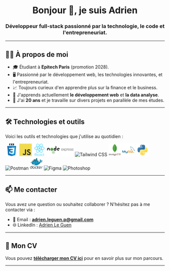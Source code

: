 <h1 align="center">Bonjour 👋, je suis Adrien</h1>
<h3 align="center">Développeur full-stack passionné par la technologie, le code et l'entrepreneuriat.</h3>

---

## 🧑‍💻 À propos de moi
- 🎓 Étudiant à **Epitech Paris** (promotion 2028).
- 🖥️ Passionné par le développement web, les technologies innovantes, et l'entrepreneuriat.
- 📈 Toujours curieux d'en apprendre plus sur la finance et le business.
- 🌱 J'apprends actuellement **le développement web** et **la data analyse**.
- 📅 J'ai **20 ans** et je travaille sur divers projets en parallèle de mes études.

---

## 🛠️ Technologies et outils
Voici les outils et technologies que j'utilise au quotidien :

<p align="left">
  <img src="https://raw.githubusercontent.com/devicons/devicon/master/icons/css3/css3-original-wordmark.svg" alt="CSS3" width="40" height="40" />
  <img src="https://raw.githubusercontent.com/devicons/devicon/master/icons/javascript/javascript-original.svg" alt="JavaScript" width="40" height="40" />
  <img src="https://raw.githubusercontent.com/devicons/devicon/master/icons/react/react-original-wordmark.svg" alt="React" width="40" height="40" />
  <img src="https://raw.githubusercontent.com/devicons/devicon/master/icons/nodejs/nodejs-original-wordmark.svg" alt="Node.js" width="40" height="40" />
  <img src="https://raw.githubusercontent.com/devicons/devicon/master/icons/express/express-original-wordmark.svg" alt="Express.js" width="40" height="40" />
  <img src="https://www.vectorlogo.zone/logos/tailwindcss/tailwindcss-icon.svg" alt="Tailwind CSS" width="40" height="40" />
  <img src="https://raw.githubusercontent.com/devicons/devicon/master/icons/mongodb/mongodb-original-wordmark.svg" alt="MongoDB" width="40" height="40" />
  <img src="https://raw.githubusercontent.com/devicons/devicon/master/icons/mysql/mysql-original-wordmark.svg" alt="MySQL" width="40" height="40" />
  <img src="https://raw.githubusercontent.com/devicons/devicon/master/icons/python/python-original.svg" alt="Python" width="40" height="40" />
  <img src="https://www.vectorlogo.zone/logos/getpostman/getpostman-icon.svg" alt="Postman" width="40" height="40" />
  <img src="https://raw.githubusercontent.com/devicons/devicon/master/icons/docker/docker-original-wordmark.svg" alt="Docker" width="40" height="40" />
  <img src="https://www.vectorlogo.zone/logos/figma/figma-icon.svg" alt="Figma" width="40" height="40" />
  <img src="https://upload.wikimedia.org/wikipedia/commons/thumb/a/af/Adobe_Photoshop_CC_icon.svg/2101px-Adobe_Photoshop_CC_icon.svg.png" alt="Photoshop" width="40" height="40" />
</p>

---

## 📫 Me contacter
Vous avez une question ou souhaitez collaborer ? N'hésitez pas à me contacter via :
- 📧 Email : **[adrien.leguen.p@gmail.com](mailto:adrien.leguen.p@gmail.com)**
- 🌐 LinkedIn : [Adrien Le Guen](https://www.linkedin.com/in/adrienleguen/)

---

## 📄 Mon CV
Vous pouvez **[télécharger mon CV ici](https://github.com/lgadrien/Portfolio)** pour en savoir plus sur mon parcours.

---

